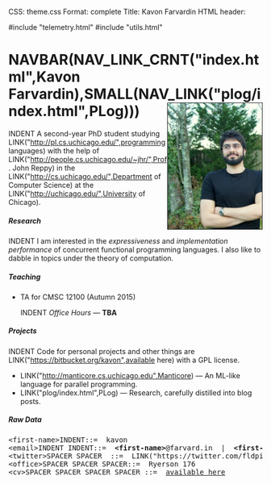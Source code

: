 CSS: theme.css
Format: complete
Title: Kavon Farvardin
HTML header: <link rel="icon" type="image/png" href="images/duck.png" />

#include "telemetry.html"
#include "utils.html"

NAVBAR(NAV_LINK_CRNT("index.html",Kavon Farvardin),SMALL(NAV_LINK("plog/index.html",PLog))) <img style="float: right" src="images/jaypeg.png" height="250" width="187" border="1"/>
============

<!-- droppin links to work that PageRank -->
INDENT A second-year PhD student studying LINK("http://pl.cs.uchicago.edu/",programming languages) with the help of LINK("http://people.cs.uchicago.edu/~jhr/",Prof. John Reppy) in the LINK("http://cs.uchicago.edu/",Department of Computer Science) at the LINK("http://uchicago.edu/",University of Chicago).

##### Research

INDENT I am interested in the *expressiveness* and *implementation performance* of concurrent functional programming languages. I also like to dabble in topics under the theory of computation.

##### Teaching

* TA for CMSC 12100 (Autumn 2015)

    INDENT *Office Hours* — **TBA**

##### Projects

INDENT Code for personal projects and other things are LINK("https://bitbucket.org/kavon",available here) with a GPL license.

* LINK("http://manticore.cs.uchicago.edu",Manticore) — An ML-like language for parallel programming.
* LINK("plog/index.html",PLog) — Research, carefully distilled into blog posts.


##### Raw Data
<pre>
&lt;first-name&gt;INDENT::=  kavon
&lt;email&gt;INDENT INDENT::=  <b>&lt;first-name&gt;</b>@farvard.in  |  <b>&lt;first-name&gt;</b>@cs.uchicago.edu
&lt;twitter&gt;SPACER SPACER&nbsp;&nbsp;::=  LINK("https://twitter.com/fldpi",@fldpi)
&lt;office&gt;SPACER SPACER SPACER::=  Ryerson 176
&lt;cv&gt;SPACER SPACER SPACER SPACER ::=  <a onclick="ga('send','event','File Download','CV')" target="_blank" href="files/cv.pdf">available here</a>
</pre>

